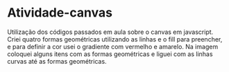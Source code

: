 # Atividade-canvas
Utilização dos códigos passados em aula sobre o canvas em javascript.
Criei quatro formas geométricas utilizando as linhas e o fill para preencher, e para definir a cor usei o gradiente com vermelho e amarelo.
Na imagem coloquei alguns itens com as formas geométricas e liguei com as linhas curvas até as formas geométricas.
